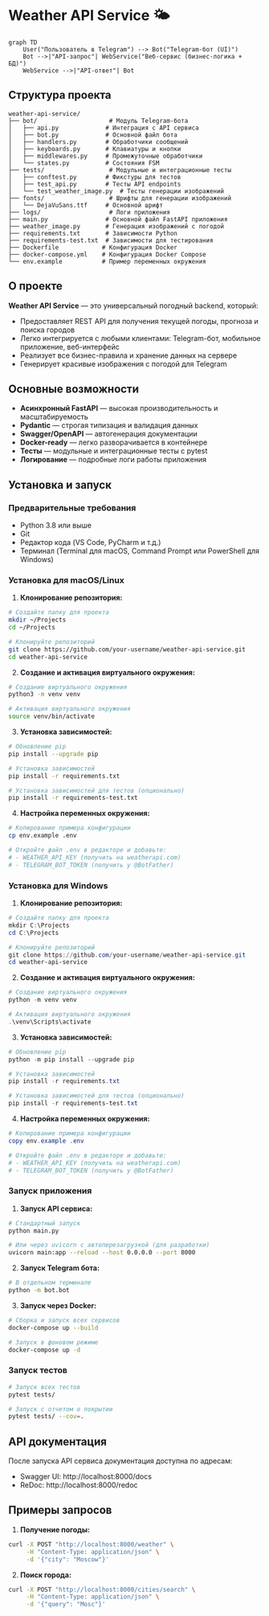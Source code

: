 # Weather API Service 🌤️

```mermaid
graph TD
    User("Пользователь в Telegram") --> Bot("Telegram-бот (UI)")
    Bot -->|"API-запрос"| WebService("Веб-сервис (бизнес-логика + БД)")
    WebService -->|"API-ответ"| Bot
```

## Структура проекта

```
weather-api-service/
├── bot/                    # Модуль Telegram-бота
│   ├── api.py             # Интеграция с API сервиса
│   ├── bot.py             # Основной файл бота
│   ├── handlers.py        # Обработчики сообщений
│   ├── keyboards.py       # Клавиатуры и кнопки
│   ├── middlewares.py     # Промежуточные обработчики
│   └── states.py          # Состояния FSM
├── tests/                  # Модульные и интеграционные тесты
│   ├── conftest.py        # Фикстуры для тестов
│   ├── test_api.py        # Тесты API endpoints
│   └── test_weather_image.py  # Тесты генерации изображений
├── fonts/                  # Шрифты для генерации изображений
│   └── DejaVuSans.ttf     # Основной шрифт
├── logs/                   # Логи приложения
├── main.py                # Основной файл FastAPI приложения
├── weather_image.py       # Генерация изображений с погодой
├── requirements.txt       # Зависимости Python
├── requirements-test.txt  # Зависимости для тестирования
├── Dockerfile            # Конфигурация Docker
├── docker-compose.yml    # Конфигурация Docker Compose
└── env.example           # Пример переменных окружения
```

## О проекте

**Weather API Service** — это универсальный погодный backend, который:
- Предоставляет REST API для получения текущей погоды, прогноза и поиска городов
- Легко интегрируется с любыми клиентами: Telegram-бот, мобильное приложение, веб-интерфейс
- Реализует все бизнес-правила и хранение данных на сервере
- Генерирует красивые изображения с погодой для Telegram

## Основные возможности

- **Асинхронный FastAPI** — высокая производительность и масштабируемость
- **Pydantic** — строгая типизация и валидация данных
- **Swagger/OpenAPI** — автогенерация документации
- **Docker-ready** — легко разворачивается в контейнере
- **Тесты** — модульные и интеграционные тесты с pytest
- **Логирование** — подробные логи работы приложения

## Установка и запуск

### Предварительные требования
- Python 3.8 или выше
- Git
- Редактор кода (VS Code, PyCharm и т.д.)
- Терминал (Terminal для macOS, Command Prompt или PowerShell для Windows)

### Установка для macOS/Linux

1. **Клонирование репозитория:**
```bash
# Создайте папку для проекта
mkdir ~/Projects
cd ~/Projects

# Клонируйте репозиторий
git clone https://github.com/your-username/weather-api-service.git
cd weather-api-service
```

2. **Создание и активация виртуального окружения:**
```bash
# Создание виртуального окружения
python3 -m venv venv

# Активация виртуального окружения
source venv/bin/activate
```

3. **Установка зависимостей:**
```bash
# Обновление pip
pip install --upgrade pip

# Установка зависимостей
pip install -r requirements.txt

# Установка зависимостей для тестов (опционально)
pip install -r requirements-test.txt
```

4. **Настройка переменных окружения:**
```bash
# Копирование примера конфигурации
cp env.example .env

# Откройте файл .env в редакторе и добавьте:
# - WEATHER_API_KEY (получить на weatherapi.com)
# - TELEGRAM_BOT_TOKEN (получить у @BotFather)
```

### Установка для Windows

1. **Клонирование репозитория:**
```powershell
# Создайте папку для проекта
mkdir C:\Projects
cd C:\Projects

# Клонируйте репозиторий
git clone https://github.com/your-username/weather-api-service.git
cd weather-api-service
```

2. **Создание и активация виртуального окружения:**
```powershell
# Создание виртуального окружения
python -m venv venv

# Активация виртуального окружения
.\venv\Scripts\activate
```

3. **Установка зависимостей:**
```powershell
# Обновление pip
python -m pip install --upgrade pip

# Установка зависимостей
pip install -r requirements.txt

# Установка зависимостей для тестов (опционально)
pip install -r requirements-test.txt
```

4. **Настройка переменных окружения:**
```powershell
# Копирование примера конфигурации
copy env.example .env

# Откройте файл .env в редакторе и добавьте:
# - WEATHER_API_KEY (получить на weatherapi.com)
# - TELEGRAM_BOT_TOKEN (получить у @BotFather)
```

### Запуск приложения

1. **Запуск API сервиса:**
```bash
# Стандартный запуск
python main.py

# Или через uvicorn с автоперезагрузкой (для разработки)
uvicorn main:app --reload --host 0.0.0.0 --port 8000
```

2. **Запуск Telegram бота:**
```bash
# В отдельном терминале
python -m bot.bot
```

3. **Запуск через Docker:**
```bash
# Сборка и запуск всех сервисов
docker-compose up --build

# Запуск в фоновом режиме
docker-compose up -d
```

### Запуск тестов

```bash
# Запуск всех тестов
pytest tests/

# Запуск с отчетом о покрытии
pytest tests/ --cov=.
```

## API документация

После запуска API сервиса документация доступна по адресам:
- Swagger UI: http://localhost:8000/docs
- ReDoc: http://localhost:8000/redoc

## Примеры запросов

1. **Получение погоды:**
```bash
curl -X POST "http://localhost:8000/weather" \
     -H "Content-Type: application/json" \
     -d '{"city": "Moscow"}'
```

2. **Поиск города:**
```bash
curl -X POST "http://localhost:8000/cities/search" \
     -H "Content-Type: application/json" \
     -d '{"query": "Mosc"}'
```

